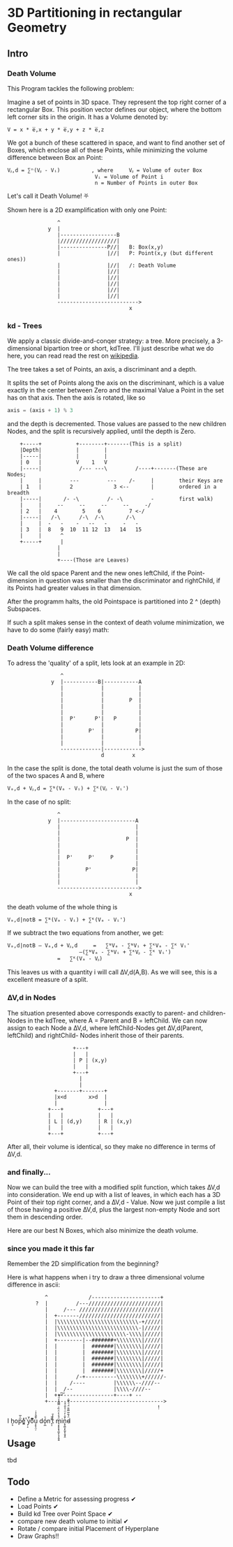 # 3D Partitioning in rectangular Geometry

## Intro

### Death Volume

This Program tackles the following problem:

Imagine a set of points in 3D space. They represent the top right corner
of a rectangular Box. This position vector defines our object, where the
bottom left corner sits in the origin. It has a Volume denoted by:

```
V = x * e̅,x + y * e̅,y + z * e̅,z 
```

We got a bunch of these scattered in space, and want to find another
set of Boxes, which enclose all of these Points, while minimizing the
volume difference between Box an Point:

```
Vᵦ,d = ∑ⁿ(Vᵦ - Vᵢ)			, where		Vᵦ = Volume of outer Box
							Vᵢ = Volume of Point i 
							n = Number of Points in outer Box
```
Let's call it Death Volume! ⛧ 

Shown here is a 2D examplification with only one Point:

```
			    ^                                         
			 y  |                                         
			    |------------------B                      
			    |//////////////////|                      
			    |---------------P//|   B: Box(x,y)        
			    |               |//|   P: Point(x,y (but different ones))      
			    |               |//|   /: Death Volume    
			    |               |//|                      
			    |               |//|                      
			    |               |//|                      
			    |               |//|                      
			    |               |//|                      
			    -------------------------->               
			                           x     
```

### kd - Trees

We apply a classic divide-and-conqer strategy: a tree. More precisely,
a 3-dimensional bipartion tree or short, kdTree. I'll just describe
what we do here, you can read read the rest on [wikipedia](https://en.wikipedia.org/wiki/K-d_tree).

The tree takes a set of Points, an axis, a discriminant and a depth.

It splits the set of Points along the axis on the discriminant,
which is a value exactly in the center between Zero and the maximal
Value a Point in the set has on that axis. Then the axis is rotated, 
like so

```python
axis = (axis + 1) % 3
```

and the depth is decremented. Those values are passed to the new
children Nodes, and the split is recursively applied, until the 
depth is Zero.

```
	+-----+	          +--------+-------(This is a split)
	|Depth|	          |        |
	|-----|	          |        |
	| 0   |	          V    1   V
	|-----|	           /--- ---\         /----+-------(These are Nodes;
	|     |	        ---         ---    /-     |        their Keys are
	| 1   |	        2             3 <--       |        ordered in a breadth
	|-----|	      /- -\         /- -\         -        first walk)
	|     |	    --     --     --     --     -/
	| 2   |	   4        5    6         7 <-/
	|-----|	  /-\      /-\  /-\       /-\
	|     |	 -   -    -   --   -     -   -
	| 3   |	 8   9  10  11 12  13   14   15
	|     |	     ^
	+-----+	     |
	       	    |
	       	    |
	       	    +----(Those are Leaves)
```
We call the old space Parent and the new ones leftChild, if the Point-
dimension in question was smaller than the discriminator and rightChild,
if its Points had greater values in that dimension. 

After the programm halts, the old Pointspace is partitioned into
2 ^ (depth) Subspaces. 

If such a split makes sense in the context of death volume
minimization, we have to do some (fairly easy) math:

### Death Volume difference 

To adress the 'quality' of a split, lets look at an example in 2D:

```
			     ^                                         
			  y  |-----------B|-----------A                
			     |            |           |                
			     |            |           |                
			     |            |        P  |                
			     |            |           |                
			     |            |           |                
			     |  P'      P'|   P       |                
			     |            |           |                
			     |        P'  |          P|                
			     |            |           |                
			     |            |           |                
			     -------------|------------>               
			                  d         x                
```

In the case the split is done, the total death volume is just the sum
of those of the two spaces A and B, where

```
Vₐ,d + Vᵦ,d = ∑ᴺ(Vₐ - Vᵢ) + ∑ᴷ(Vᵦ - Vᵢ')
```

In the case of no split:

```
			    ^                                         
			 y  |------------------------A                
			    |                        |                
			    |                        |                
			    |                     P  |                
			    |                        |                
			    |                        |                
			    |  P'     P'     P       |                
			    |                        |                
			    |        P'             P|                
			    |                        |                
			    |                        |                
			    -------------------------->               
			                           x                                     
```

the death volume of the whole thing is

```
Vₐ,d|notB = ∑ᴺ(Vₐ - Vᵢ) + ∑ᴷ(Vₐ - Vᵢ')
```

If we subtract the two equations from another, we get:

```
Vₐ,d|notB – Vₐ,d + Vᵦ,d 	= 	∑ᴺVₐ - ∑ᴺVᵢ + ∑ᴷVₐ - ∑ᴷ Vᵢ'
				       –(∑ᴺVₐ - ∑ᴺVᵢ + ∑ᴷVᵦ - ∑ᴷ Vᵢ')
				=	∑ᴷ(Vₐ - Vᵦ)
```

This leaves us with a quantity i will call ∆V,d(A,B).
As we will see, this is a excellent measure of a split.

### ∆V,d in Nodes

The situation presented above corresponds exactly to parent- 
and children-Nodes in the kdTree, where A = Parent and
B = leftChild. We can now assign to each Node a ∆V,d, where 
leftChild-Nodes get ∆V,d(Parent, leftChild) and rightChild-
Nodes inherit those of their parents.
```
			         +---+              
			         |   |              
			         | P | (x,y)        
			         |   |              
			         +---+              
			           |                
			           |                
			   +-------+-------+        
			   |x<d       x>d  |        
			   |               |        
			 +---+           +---+      
			 |   |           |   |      
			 | L | (d,y)     | R | (x,y)
			 |   |           |   |      
			 +---+           +---+      
```
After all, their volume is identical, so they make no 
difference in terms of ∆V,d.

### and finally...

Now we can build the tree with a modified split function, which
takes ∆V,d into consideration. We end up with a list of leaves,
in which each has a 3D Point of their top right corner, and a
∆V,d - Value. Now we just compile a list of those having a
positive ∆V,d, plus the largest non-empty Node and sort them in 
descending order.

Here are our best N Boxes, which also minimize the death volume.

### since you made it this far

Remember the 2D simplification from the beginning?

Here is what happens when i try to draw a
three dimensional volume difference in ascii:

```                                                                          
		    ^             /----------------------+                                
		 ?  |         /---///////////////////////|                              
		    |     /--- //////////////////////////|                                
		    |  +-------//////////////////////////|                                
		    |  |\\\\\\\\\\\\\\\\\\\\\\\\\\-+/////|                                
		    |  |\\\\\\\\\\\\\\\\\\\\\\\\\\-|/////|                                
		    |  |\\\\\\\\\\\\\\\\\\\\\\-\\\\|/////|                                
		    |  +--------|--#######+\\\\\\\\|/////|                                
		    |  |        |  #######|\\\\\\\\|/////|                                
		    |  |        |  #######|\\\\\\\\|/////|                                
		    |  |        |  #######|\\\\\\\\|/////|                                
		    |  |        |  #######|\\\\\\\\|/////|                                
		    |  |        |  #######|\\\\\\\\|/////+                                
		    |  |      /-+----------\\\\\\\\+//////-                               
		    |  |    /----         |\\\\\\--////--                                 
		    |  |  /--             |\\\\-////--                                    
		    |  +------------------+----+ --                                       
		    +------------------------------------->                               
		                                        !                                 
```
I h̗̞opͫ̍̅e͚͚ͭͤ y̜̝ͤ̆oͫ͊ụ̗̥̩̤̦͗͊̎̀̔̇ dó̜̪ͧn'̟͎̐̎t̾̔̄ m̘͙̝̞͓̘̼̬̩̖̗͓̬̱̈́̊͛͐̈͑̏ͯ̿̅̃̾ͩ́̚͝͠ͅin̨̥͚͕̙̼̥̖̱̘̭ͤ̐̇̓ͧ͑̊̎ͧ͒d̴̈́͋̅̿͋̈́ͩ̌͂̇̚

## Usage

tbd

## Todo

-	Define a Metric for assessing progress ✔
-	Load Points ✔
-	Build kd Tree over Point Space ✔
-	compare new death volume to initial ✔
-	Rotate / compare initial Placement of Hyperplane
-	Draw Graphs!!

